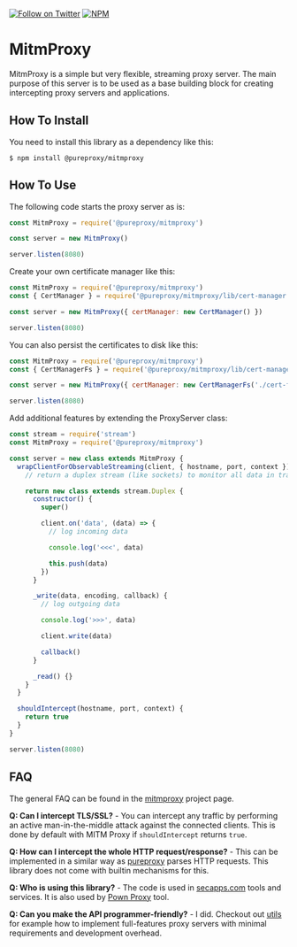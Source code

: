 [![Follow on Twitter](https://img.shields.io/twitter/follow/pdp.svg?logo=twitter)](https://twitter.com/pdp)
[![NPM](https://img.shields.io/npm/v/@pureproxy/mitmproxy.svg)](https://www.npmjs.com/package/@pureproxy/mitmproxy)

# MitmProxy

MitmProxy is a simple but very flexible, streaming proxy server. The main purpose of this server is to be used as a base building block for creating intercepting proxy servers and applications.

## How To Install

You need to install this library as a dependency like this:

```
$ npm install @pureproxy/mitmproxy
```

## How To Use

The following code starts the proxy server as is:

```javascript
const MitmProxy = require('@pureproxy/mitmproxy')

const server = new MitmProxy()

server.listen(8080)
```

Create your own certificate manager like this:

```javascript
const MitmProxy = require('@pureproxy/mitmproxy')
const { CertManager } = require('@pureproxy/mitmproxy/lib/cert-manager')

const server = new MitmProxy({ certManager: new CertManager() })

server.listen(8080)
```

You can also persist the certificates to disk like this:

```javascript
const MitmProxy = require('@pureproxy/mitmproxy')
const { CertManagerFs } = require('@pureproxy/mitmproxy/lib/cert-manager-fs')

const server = new MitmProxy({ certManager: new CertManagerFs('./cert-folder') })

server.listen(8080)
```

Add additional features by extending the ProxyServer class:

```javascript
const stream = require('stream')
const MitmProxy = require('@pureproxy/mitmproxy')

const server = new class extends MitmProxy {
  wrapClientForObservableStreaming(client, { hostname, port, context }) {
    // return a duplex stream (like sockets) to monitor all data in transit

    return new class extends stream.Duplex {
      constructor() {
        super()

        client.on('data', (data) => {
          // log incoming data

          console.log('<<<', data)

          this.push(data)
        })
      }

      _write(data, encoding, callback) {
        // log outgoing data

        console.log('>>>', data)

        client.write(data)

        callback()
      }

      _read() {}
    }
  }

  shouldIntercept(hostname, port, context) {
    return true
  }
}

server.listen(8080)
```

## FAQ

The general FAQ can be found in the [mitmproxy](https://github.com/pureproxy/pureproxy) project page.

**Q: Can I intercept TLS/SSL?** - You can intercept any traffic by performing an active man-in-the-middle attack against the connected clients. This is done by default with MITM Proxy if `shouldIntercept` returns `true`.

**Q: How can I intercept the whole HTTP request/response?** - This can be implemented in a similar way as [pureproxy](https://github.com/pureproxy/pureproxy) parses HTTP requests. This library does not come with builtin mechanisms for this.

**Q: Who is using this library?** - The code is used in [secapps.com](https://secapps.com) tools and services. It is also used by [Pown Proxy](https://github.com/pownjs/pown-proxy) tool.

**Q: Can you make the API programmer-friendly?** - I did. Checkout out [utils](https://github.com/pureproxy/utils) for example how to implement full-features proxy servers with minimal requirements and development overhead.
